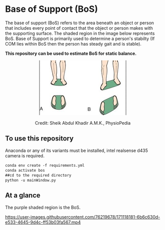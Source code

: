 # Base of Support (BoS)

The base of support (BoS) refers to the area beneath an object or person that includes every point of contact that the object or person makes with the supporting surface. The shaded region in the image below represents BoS. Base of Support is primarily used to determine a person's stabilty (If COM lies within BoS then the person has steady gait and is stable).

**This repository can be used to estimate BoS for static balance.**

<div align="center">
  <img src="./images/bos.png" alt="base of support">
  <p>Credit: Sheik Abdul Khadir A.M.K., PhysioPedia</p>
</div>

## To use this repository

Anaconda or any of its variants must be installed, intel realsense d435 camera is required.

```
conda env create -f requirements.yml
conda activate bos
##cd to the required directory
python -u mainWindow.py
```

## At a glance
<p>The purple shaded region is the BoS.</p>

https://user-images.githubusercontent.com/76219678/171118181-6b6c630d-e533-4645-9d4c-ff53b03fa567.mp4

